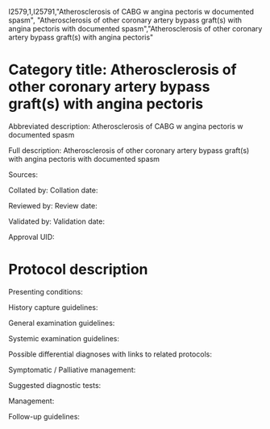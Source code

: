 I2579,1,I25791,"Atherosclerosis of CABG w angina pectoris w documented spasm", "Atherosclerosis of other coronary artery bypass graft(s) with angina pectoris with documented spasm","Atherosclerosis of other coronary artery bypass graft(s) with angina pectoris"
# Category title: Atherosclerosis of other coronary artery bypass graft(s) with angina pectoris

Abbreviated description: Atherosclerosis of CABG w angina pectoris w documented spasm

Full description: Atherosclerosis of other coronary artery bypass graft(s) with angina pectoris with documented spasm

Sources:

Collated by:
Collation date:

Reviewed by:
Review date:

Validated by:
Validation date:

Approval UID:

# Protocol description

Presenting conditions:

History capture guidelines:

General examination guidelines:

Systemic examination guidelines:

Possible differential diagnoses with links to related protocols:

Symptomatic / Palliative management:

Suggested diagnostic tests:

Management:

Follow-up guidelines:
